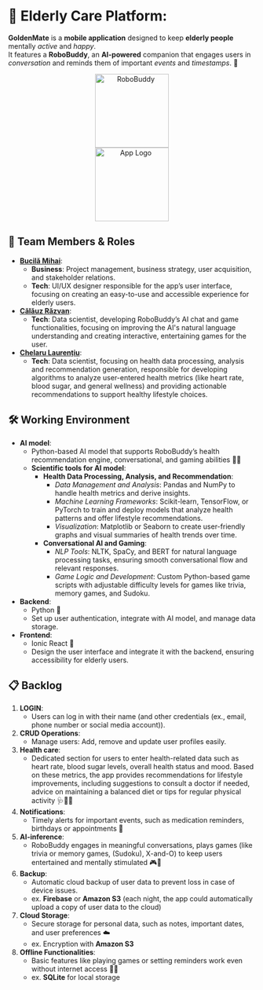 # 🌟 Elderly Care Platform:
**GoldenMate** is a **mobile application** designed to keep **elderly people** mentally *active* and *happy*. </br>
It features a **RoboBuddy**, an **AI-powered** companion that engages users in *conversation* and reminds them of important *events* and *timestamps*. 🎉

<div align="center">
  <img src="https://github.com/user-attachments/assets/894b9ce8-59d8-4cc0-b2ac-2516bff7dae3" alt="RoboBuddy" width="150"/>
</div>

<div align="center">
  <img src="https://github.com/user-attachments/assets/8986352b-9b39-44bf-8aec-5e52c476ec2f" alt="App Logo" width="150"/>
</div>

## 👥 Team Members & Roles
 - **[Bucilă Mihai](https://github.com/bucilamihai)**: 
   - **Business**: Project management, business strategy, user acquisition, and stakeholder relations.
   - **Tech**: UI/UX designer responsible for the app’s user interface, focusing on creating an easy-to-use and accessible experience for elderly users.
 - **[Călăuz Răzvan](https://github.com/Razvanix445)**: 
   - **Tech**: Data scientist, developing RoboBuddy’s AI chat and game functionalities, focusing on improving the AI's natural language understanding and creating interactive, entertaining games for the user.
 - **[Chelaru Laurențiu](https://github.com/Kaensy)**: 
   - **Tech**: Data scientist, focusing on health data processing, analysis and recommendation generation, responsible for developing algorithms to analyze user-entered health metrics (like heart rate, blood sugar, and general wellness) and providing actionable recommendations to support healthy lifestyle choices.

## 🛠️ Working Environment
 - **AI model**: 
   - Python-based AI model that supports RoboBuddy’s health recommendation engine, conversational, and gaming abilities 🧠💬
   - **Scientific tools for AI model**: 
        - **Health Data Processing, Analysis, and Recommendation**:
            - *Data Management and Analysis*: Pandas and NumPy to handle health metrics and derive insights.
            - *Machine Learning Frameworks*: Scikit-learn, TensorFlow, or PyTorch to train and deploy models that analyze health patterns and offer lifestyle recommendations.
            - *Visualization*: Matplotlib or Seaborn to create user-friendly graphs and visual summaries of health trends over time.
        - **Conversational AI and Gaming**:
            - *NLP Tools*: NLTK, SpaCy, and BERT for natural language processing tasks, ensuring smooth conversational flow and relevant responses.
            - *Game Logic and Development*: Custom Python-based game scripts with adjustable difficulty levels for games like trivia, memory games, and Sudoku.
 - **Backend**: 
   - Python 🔐
   - Set up user authentication, integrate with AI model, and manage data storage.
 - **Frontend**: 
   - Ionic React 📱
   - Design the user interface and integrate it with the backend, ensuring accessibility for elderly users.

## 📋 Backlog

1. **LOGIN**: 
   - Users can log in with their name (and other credentials (ex., email, phone number or social media account)).
2. **CRUD Operations**: 
   - Manage users: Add, remove and update user profiles easily.
3. **Health care**:
    - Dedicated section for users to enter health-related data such as heart rate, blood sugar levels, overall health status and mood. Based on these metrics, the app provides recommendations for lifestyle improvements, including suggestions to consult a doctor if needed, advice on maintaining a balanced diet or tips for regular physical activity 🩺🥗🏃
4. **Notifications**: 
   - Timely alerts for important events, such as medication reminders, birthdays or appointments 🔔
5. **AI-inference**: 
   - RoboBuddy engages in meaningful conversations, plays games (like trivia or memory games, (Sudoku), X-and-O) to keep users entertained and mentally stimulated 🎮🧠
6. **Backup**: 
   - Automatic cloud backup of user data to prevent loss in case of device issues.
   - ex. **Firebase** or **Amazon S3** (each night, the app could automatically upload a copy of user data to the cloud)
7. **Cloud Storage**: 
   - Secure storage for personal data, such as notes, important dates, and user preferences ☁️
   - ex. Encryption with **Amazon S3**
8. **Offline Functionalities**: 
   - Basic features like playing games or setting reminders work even without internet access 🚫🌐
   - ex. **SQLite** for local storage
